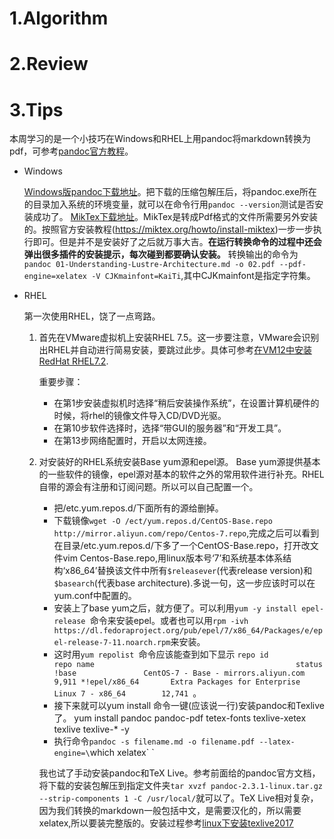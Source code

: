# 1.Algorithm
# 2.Review
# 3.Tips
  本周学习的是一个小技巧在Windows和RHEL上用pandoc将markdown转换为pdf，可参考[pandoc官方教程](http://pandoc.org/installing.html)。
 * Windows
 
   [Windows版pandoc下载地址](https://github.com/jgm/pandoc/releases/tag/2.3.1)。把下载的压缩包解压后，将pandoc.exe所在的目录加入系统的环境变量，就可以在命令行用`pandoc --version`测试是否安装成功了。
   [MikTex下载地址](https://miktex.org/download)。MikTex是转成Pdf格式的文件所需要另外安装的。按照官方安装教程(https://miktex.org/howto/install-miktex)一步一步执行即可。但是并不是安装好了之后就万事大吉。**在运行转换命令的过程中还会弹出很多插件的安装提示，每次碰到都要确认安装。**
   转换输出的命令为`pandoc 01-Understanding-Lustre-Architecture.md -o 02.pdf --pdf-engine=xelatex -V CJKmainfont=KaiTi`,其中CJKmainfont是指定字符集。
 * RHEL
 
   第一次使用RHEL，饶了一点弯路。
   1. 首先在VMware虚拟机上安装RHEL 7.5。这一步要注意，VMware会识别出RHEL并自动进行简易安装，要跳过此步。具体可参考[在VM12中安装 RedHat RHEL7.2](https://www.cnblogs.com/Darius-D/p/Darius-D.html).
   
      重要步骤：
      - 在第1步安装虚拟机时选择“稍后安装操作系统”，在设置计算机硬件的时候，将rhel的镜像文件导入CD/DVD光驱。
      - 在第10步软件选择时，选择“带GUI的服务器”和“开发工具”。
      - 在第13步网络配置时，开启以太网连接。
               
   2. 对安装好的RHEL系统安装Base yum源和epel源。
      Base yum源提供基本的一些软件的镜像，epel源对基本的软件之外的常用软件进行补充。RHEL自带的源会有注册和订阅问题。所以可以自己配置一个。
      
      + 把/etc.yum.repos.d/下面所有的源给删掉。
      + 下载镜像`wget -O /ect/yum.repos.d/CentOS-Base.repo http://mirror.aliyun.com/repo/Centos-7.repo`,完成之后可以看到在目录/etc.yum.repos.d/下多了一个CentOS-Base.repo，打开改文件vim Centos-Base.repo,用linux版本号‘7’和系统基本体系结构‘x86_64’替换该文件中所有`$releasever`(代表release version)和`$basearch`(代表base architecture).多说一句，这一步应该时可以在yum.conf中配置的。
      +  安装上了base yum之后，就方便了。可以利用`yum -y install epel-release `命令来安装epel。或者也可以用`rpm -ivh https://dl.fedoraproject.org/pub/epel/7/x86_64/Packages/e/epel-release-7-11.noarch.rpm`来安装。
      + 这时用`yum repolist `命令应该能查到如下显示
      `repo id             repo name                                             status
       !base               CentOS-7 - Base - mirrors.aliyun.com                   9,911
      *!epel/x86_64       Extra Packages for Enterprise Linux 7 - x86_64        12,741 `。
      + 接下来就可以yum install 命令一键(应该说一行)安装pandoc和Texlive了。
        yum install pandoc pandoc-pdf tetex-fonts texlive-xetex texlive texlive-* -y
      + 执行命令`pandoc -s filename.md -o filename.pdf --latex-engine=\`which xelatex\` `
      
      我也试了手动安装pandoc和TeX Live。参考前面给的pandoc官方文档，将下载的安装包解压到指定文件夹`tar xvzf pandoc-2.3.1-linux.tar.gz  --strip-components 1 -C /usr/local/`就可以了。TeX Live相对复杂，因为我们转换的markdown一般包括中文，是需要汉化的，所以需要xelatex,所以要装完整版的。安装过程参考[linux下安装texlive2017](https://blog.csdn.net/u010801696/article/details/78815514/)

